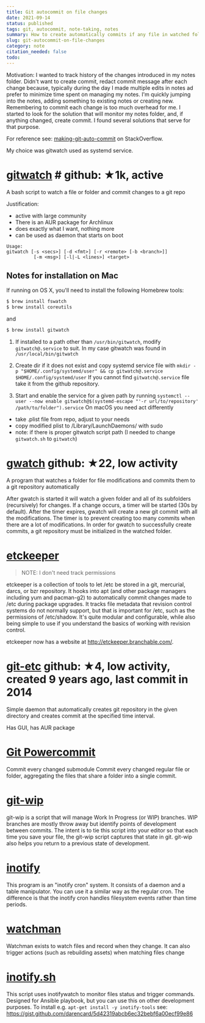 ```yaml
---
title: Git autocommit on file changes
date: 2021-09-14
status: published
tags: git, autocommit, note-taking, notes
summary: How to create automatically commits if any file in watched folder was changed
slug: git-autocommit-on-file-changes
category: note
citation_needed: false
todo: 
---
```


Motivation: I wanted to track history of the changes introduced in my notes folder. Didn't want to create commit, redact commit message after each change because, typically during the day I made multiple edits in notes ad prefer to minimize time spent on managing my notes. I'm quickly jumping into the notes, adding something to existing notes or creating new. Remembering to commit each change is too much overhead for me. I started to look for the solution that will monitor my notes folder, and, if anything changed, create commit. I found several solutions that serve for that purpose.

For reference see: [making-git-auto-commit](https://stackoverflow.com/questions/420143/making-git-auto-commit) on StackOverflow.

My choice was gitwatch used as systemd service.

# [gitwatch](https://github.com/gitwatch/gitwatch) # github: ★1k, active
A bash script to watch a file or folder and commit changes to a git repo

Justification:
- active with large community
- There is an AUR package for Archlinux
- does exactly what I want, nothing more
- can be used as daemon that starts on boot

```
Usage:
gitwatch [-s <secs>] [-d <fmt>] [-r <remote> [-b <branch>]]
          [-m <msg>] [-l|-L <lines>] <target>
```

## Notes for installation on Mac
If running on OS X, you'll need to install the following Homebrew tools:
```sh
$ brew install fswatch
$ brew install coreutils
```
and
```sh
$ brew install gitwatch
```

1. If installed to a path other than `/usr/bin/gitwatch`, modify `gitwatch@.service` to suit. In my case gitwatch was found in `/usr/local/bin/gitwatch`
2. Create dir if it does not exist and copy systemd service file with `mkdir -p "$HOME/.config/systemd/user" && cp gitwatch@.service $HOME/.config/systemd/user`
If you cannot find `gitwatch@.service` file take it from the github repository.

3. Start and enable the service for a given path by running `systemctl --user --now enable gitwatch@$(systemd-escape "'-r url/to/repository' /path/to/folder").service`
On macOS you need act differently
- take .plist file from repo, adjust to your needs
- copy modified plist to  /Library/LaunchDaemons/ with sudo
- note: if there is proper gitwatch script path (I needed to change `gitwatch.sh` to `gitwatch`)

# [gwatch](https://github.com/jw0k/gwatch) github: ★22, low activity
A program that watches a folder for file modifications and commits them to a git repository automatically

After gwatch is started it will watch a given folder and all of its subfolders (recursively) for changes. If a change occurs, a timer will be started (30s by default). After the timer expires, gwatch will create a new git commit with all the modifications. The timer is to prevent creating too many commits when there are a lot of modifications. In order for gwatch to successfully create commits, a git repository must be initialized in the watched folder.

# [etckeeper](http://joeyh.name/code/etckeeper/)
> NOTE: I don't need track permissions
> 
etckeeper is a collection of tools to let /etc be stored in a git, mercurial, darcs, or bzr repository. It hooks into apt (and other package managers including yum and pacman-g2) to automatically commit changes made to /etc during package upgrades. It tracks file metadata that revision control systems do not normally support, but that is important for /etc, such as the permissions of /etc/shadow. It's quite modular and configurable, while also being simple to use if you understand the basics of working with revision control.

etckeeper now has a website at http://etckeeper.branchable.com/.

# [git-etc](https://arcanis.me/projects/git-etc) github: ★4, low activity, created 9 years ago, last commit in 2014
Simple daemon that automatically creates git repository in the given directory and creates commit at the specified time interval.

Has GUI, has AUR package


# [Git Powercommit](https://github.com/grwlf/git-powercommit)
Commit every changed submodule
Commit every changed regular file or folder, aggregating the files that share a folder into a single commit.


# [git-wip](https://github.com/bartman/git-wip)
git-wip is a script that will manage Work In Progress (or WIP) branches. WIP branches are mostly throw away but identify points of development between commits. The intent is to tie this script into your editor so that each time you save your file, the git-wip script captures that state in git. git-wip also helps you return to a previous state of development.

# [inotify](http://inotify.aiken.cz/?section=incron&page=about&lang=en)
This program is an "inotify cron" system. It consists of a daemon and a table manipulator. You can use it a similar way as the regular cron. The difference is that the inotify cron handles filesystem events rather than time periods.

# [watchman](https://facebook.github.io/watchman/)
Watchman exists to watch files and record when they change. It can also trigger actions (such as rebuilding assets) when matching files change


# [inotify.sh](https://github.com/nzvincent/nzvincent-github/blob/master/inotify-tools/inotify.sh)
This script uses inotifywatch to monitor files status and trigger commands.
Designed for Ansible playbook, but you can use this on other development purposes.
To install e.g. `apt-get install -y inotify-tools`
see: https://gist.github.com/darencard/5d42319abcb6ec32bebf6a00ecf99e86

